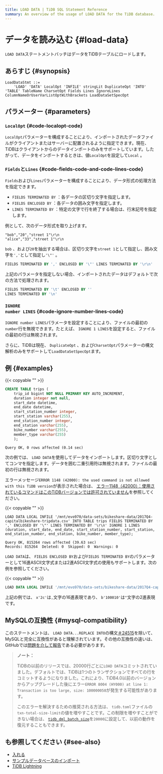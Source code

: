 ```yaml
---
title: LOAD DATA | TiDB SQL Statement Reference
summary: An overview of the usage of LOAD DATA for the TiDB database.
---
```


# データを読み込む {#load-data}

`LOAD DATA`ステートメントバッチはデータをTiDBテーブルにロードします。

## あらすじ {#synopsis}

```ebnf+diagram
LoadDataStmt ::=
    'LOAD' 'DATA' LocalOpt 'INFILE' stringLit DuplicateOpt 'INTO' 'TABLE' TableName CharsetOpt Fields Lines IgnoreLines ColumnNameOrUserVarListOptWithBrackets LoadDataSetSpecOpt
```

## パラメーター {#parameters}

### <code>LocalOpt</code> {#code-localopt-code}

`LocalOpt`パラメーターを構成することにより、インポートされたデータファイルがクライアントまたはサーバーに配置されるように指定できます。現在、TiDBはクライアントからのデータインポートのみをサポートしています。したがって、データをインポートするときは、値`LocalOpt`を設定して`Local` 。

### <code>Fields</code>と<code>Lines</code> {#code-fields-code-and-code-lines-code}

`Fields`および`Lines`パラメーターを構成することにより、データ形式の処理方法を指定できます。

-   `FIELDS TERMINATED BY` ：各データの区切り文字を指定します。
-   `FIELDS ENCLOSED BY` ：各データの囲み文字を指定します。
-   `LINES TERMINATED BY` ：特定の文字で行を終了する場合は、行末記号を指定します。

例として、次のデータ形式を取り上げます。

```
"bob","20","street 1"\r\n
"alice","33","street 1"\r\n
```

`bob` 、および`20`を抽出する場合は、区切り文字を`street 1`として指定し、囲み文字を`','`として指定し`'\"'` 。

```sql
FIELDS TERMINATED BY ',' ENCLOSED BY '\"' LINES TERMINATED BY '\r\n'
```

上記のパラメータを指定しない場合、インポートされたデータはデフォルトで次の方法で処理されます。

```sql
FIELDS TERMINATED BY '\t' ENCLOSED BY ''
LINES TERMINATED BY '\n'
```

### <code>IGNORE number LINES</code> {#code-ignore-number-lines-code}

`IGNORE number LINES`パラメータを設定することにより、ファイルの最初の`number`行を無視できます。たとえば、 `IGNORE 1 LINES`を設定すると、ファイルの最初の行は無視されます。

さらに、TiDBは現在、 `DuplicateOpt` 、および`CharsetOpt`パラメーターの構文解析のみをサポートして`LoadDataSetSpecOpt`ます。

## 例 {#examples}

{{< copyable "" >}}

```sql
CREATE TABLE trips (
    trip_id bigint NOT NULL PRIMARY KEY AUTO_INCREMENT,
    duration integer not null,
    start_date datetime,
    end_date datetime,
    start_station_number integer,
    start_station varchar(255),
    end_station_number integer,
    end_station varchar(255),
    bike_number varchar(255),
    member_type varchar(255)
    );
```

```
Query OK, 0 rows affected (0.14 sec)
```

次の例では、 `LOAD DATA`を使用してデータをインポートします。区切り文字としてコンマを指定します。データを囲む二重引用符は無視されます。ファイルの最初の行は無視されます。

エラーメッセージ`ERROR 1148 (42000): the used command is not allowed with this TiDB version`が表示された場合は、 [エラー1148（42000）：使用されているコマンドはこのTiDBバージョンでは許可されていません](/faq/tidb-faq.md#error-1148-42000-the-used-command-is-not-allowed-with-this-tidb-version)を参照してください。

{{< copyable "" >}}

```
LOAD DATA LOCAL INFILE '/mnt/evo970/data-sets/bikeshare-data/2017Q4-capitalbikeshare-tripdata.csv' INTO TABLE trips FIELDS TERMINATED BY ',' ENCLOSED BY '\"' LINES TERMINATED BY '\r\n' IGNORE 1 LINES (duration, start_date, end_date, start_station_number, start_station, end_station_number, end_station, bike_number, member_type);
```

```
Query OK, 815264 rows affected (39.63 sec)
Records: 815264  Deleted: 0  Skipped: 0  Warnings: 0
```

`LOAD DATA`は、 `FIELDS ENCLOSED BY`および`FIELDS TERMINATED BY`のパラメーターとして16進ASCII文字式または2進ASCII文字式の使用もサポートします。次の例を参照してください。

{{< copyable "" >}}

```sql
LOAD DATA LOCAL INFILE '/mnt/evo970/data-sets/bikeshare-data/2017Q4-capitalbikeshare-tripdata.csv' INTO TABLE trips FIELDS TERMINATED BY x'2c' ENCLOSED BY b'100010' LINES TERMINATED BY '\r\n' IGNORE 1 LINES (duration, start_date, end_date, start_station_number, start_station, end_station_number, end_station, bike_number, member_type);
```

上記の例では、 `x'2c'`は`,`文字の16進表現であり、 `b'100010'`は`"`文字の2進表現です。

## MySQLの互換性 {#mysql-compatibility}

このステートメントは、 `LOAD DATA...REPLACE INTO`の構文[＃24515](https://github.com/pingcap/tidb/issues/24515)を除いて、MySQLと完全に互換性があると理解されています。その他の互換性の違いは、GitHubでは[問題を介して報告](https://github.com/pingcap/tidb/issues/new/choose)である必要があります。

> **ノート：**
>
> TiDBの以前のリリースでは、20000行ごとに`LOAD DATA`コミットされていました。デフォルトでは、TiDBは1つのトランザクションですべての行をコミットするようになりました。これにより、TiDB4.0以前のバージョンからアップグレードした後にエラー`ERROR 8004 (HY000) at line 1: Transaction is too large, size: 100000058`が発生する可能性があります。
>
> このエラーを解決するための推奨される方法は、 `tidb.toml`ファイルの`txn-total-size-limit`の値を増やすことです。この制限を増やすことができない場合は、 [`tidb_dml_batch_size`](/system-variables.md#tidb_dml_batch_size)を`20000`に設定して、以前の動作を復元することもできます。

## も参照してください {#see-also}

-   [入れる](/sql-statements/sql-statement-insert.md)
-   [サンプルデータベースのインポート](/import-example-data.md)
-   [TiDB Lightning](/tidb-lightning/tidb-lightning-overview.md)
